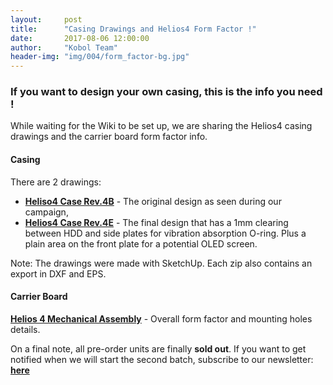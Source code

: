 ```yaml
---
layout:     post
title:      "Casing Drawings and Helios4 Form Factor !"
date:       2017-08-06 12:00:00
author:     "Kobol Team"
header-img: "img/004/form_factor-bg.jpg"
---
```

<h3>If you want to design your own casing, this is the info you need !</h3>

<p>While waiting for the Wiki to be set up, we are sharing the Helios4 casing drawings and the carrier board form factor info.</p>

<p>
<h4>Casing</h4>
There are 2 drawings:
<ul>
<li><b><a href="{{ site.baseurl }}/files/Helios4_CaseB_r4b_Drawings.zip" target="_blank">Heliso4 Case Rev.4B</a></b> - The original design as seen during our campaign,</li>
<li><b><a href="{{ site.baseurl }}/files/Helios4_CaseB_r4e_Drawings.zip" target="_blank">Helios4 Case Rev.4E</a></b> - The final design that has a 1mm clearing between HDD and side plates for vibration absorption O-ring. Plus a plain area on the front plate for a potential OLED screen.</li>
</ul>
Note: The drawings were made with SketchUp. Each zip also contains an export in DXF and EPS.
</p>

<p>
<h4>Carrier Board</h4>
<b><a href="{{ site.baseurl }}/files/Helios4_Mechnical_Assembly.pdf" target="_blank">Helios 4 Mechanical Assembly</a></b> - Overall form factor and mounting holes details.
</p>

<p>On a final note, all pre-order units are finally <b>sold out</b>. If you want to get notified when we will start the second batch, subscribe to our newsletter: <b><a href="http://kobol.io/helios4/subscribe.html" target="_blank">here</a></b>
</p>

